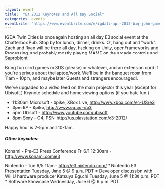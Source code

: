 ```yaml
---
layout: event
title:  "E3 2012 Keynotes and All Day Social"
categories: events
eventbrite: "https://www.eventbrite.com/e/igdatc-apr-2012-big-john-games-coasters-karts-and-bass-tickets-3309267107#"
---
```


IGDA Twin Cities is once again hosting an all day E3 social event at the Chatterbox Pub.  Stop by for lunch, dinner, drinks.  Or, hang out and "work".  Zach and Ryan will be there all day, hacking on Unity, openFrameworks and Processing, and probably mostly playing MAME on the arcade controls and [Saprobiont](http://globalgamejam.org/2012/saprobiont).

Bring fun card games or 3DS (please) or whatever, and an extension cord if you're serious about the laptop/work.   We'll be in the banquet room from 11am - 10pm, and maybe later  Guests and strangers encouraged!.

We've upgraded to a video feed on the main projector this year (except for Ubisoft.)  Keynote schedule and home viewing options (if you hate fun.)

  * 11:30am  Microsoft - Spike, XBox Live, http://www.xbox.com/en-US/e3
  * 3pm      EA - Spike, http://www.ea.com/e3
  * 5pm      Ubisoft - http://www.youtube.com/ubisoft
  * 8pm      Sony - G4, PSN, http://us.playstation.com/e3-2012/

Happy hour is 2-5pm and 10-1am.

##### Other keynotes:
Konami - Pre-E3 Press Conference Fri 6/1 12:30am - http://www.konami.com/e3
 
Nintendo - Tue 6/5 11am - http://e3.nintendo.com/
    * Nintendo E3 Presentation Tuesday, June 5 @ 9 a.m. PDT 
    * Developer discussion with Wii U hardware producer Katsuya Eguchi Tuesday, June 5 @ 11:30 p.m. PDT 
    * Software Showcase Wednesday, June 6 @ 6 p.m. PDT 


